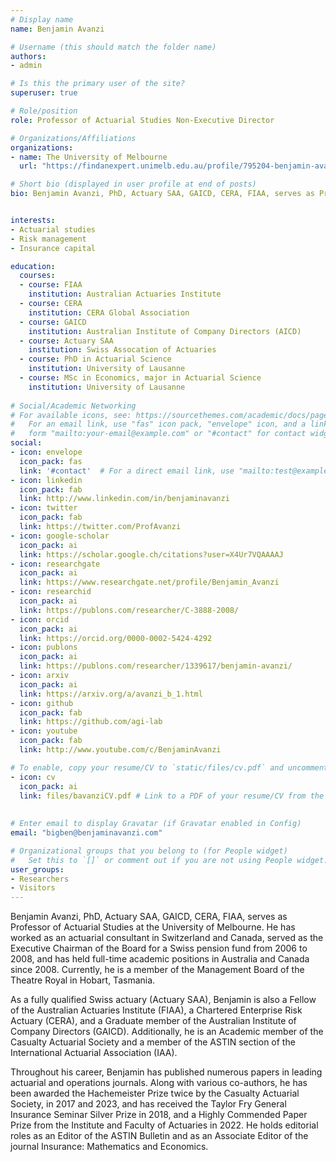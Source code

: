 ```yaml
---
# Display name
name: Benjamin Avanzi

# Username (this should match the folder name)
authors:
- admin

# Is this the primary user of the site?
superuser: true

# Role/position
role: Professor of Actuarial Studies Non-Executive Director

# Organizations/Affiliations
organizations:
- name: The University of Melbourne
  url: "https://findanexpert.unimelb.edu.au/profile/795204-benjamin-avanzi"

# Short bio (displayed in user profile at end of posts)
bio: Benjamin Avanzi, PhD, Actuary SAA, GAICD, CERA, FIAA, serves as Professor of Actuarial Studies at the University of Melbourne. He has worked as an actuarial consultant in Switzerland and Canada, served as the Executive Chairman of the Board for a Swiss pension fund from 2006 to 2008, and has held full-time academic positions in Australia and Canada since 2008. Currently, he is a member of the Management Board of the Theatre Royal in Hobart, Tasmania.


interests:
- Actuarial studies
- Risk management
- Insurance capital

education:
  courses:
  - course: FIAA
    institution: Australian Actuaries Institute
  - course: CERA
    institution: CERA Global Association
  - course: GAICD
    institution: Australian Institute of Company Directors (AICD)
  - course: Actuary SAA
    institution: Swiss Assocation of Actuaries
  - course: PhD in Actuarial Science
    institution: University of Lausanne
  - course: MSc in Economics, major in Actuarial Science
    institution: University of Lausanne
  
# Social/Academic Networking
# For available icons, see: https://sourcethemes.com/academic/docs/page-builder/#icons
#   For an email link, use "fas" icon pack, "envelope" icon, and a link in the
#   form "mailto:your-email@example.com" or "#contact" for contact widget.
social:
- icon: envelope
  icon_pack: fas
  link: '#contact'  # For a direct email link, use "mailto:test@example.org".
- icon: linkedin
  icon_pack: fab
  link: http://www.linkedin.com/in/benjaminavanzi
- icon: twitter
  icon_pack: fab
  link: https://twitter.com/ProfAvanzi
- icon: google-scholar
  icon_pack: ai
  link: https://scholar.google.ch/citations?user=X4Ur7VQAAAAJ
- icon: researchgate
  icon_pack: ai
  link: https://www.researchgate.net/profile/Benjamin_Avanzi 
- icon: researchid
  icon_pack: ai
  link: https://publons.com/researcher/C-3888-2008/
- icon: orcid
  icon_pack: ai
  link: https://orcid.org/0000-0002-5424-4292
- icon: publons
  icon_pack: ai
  link: https://publons.com/researcher/1339617/benjamin-avanzi/
- icon: arxiv
  icon_pack: ai
  link: https://arxiv.org/a/avanzi_b_1.html
- icon: github
  icon_pack: fab
  link: https://github.com/agi-lab
- icon: youtube
  icon_pack: fab
  link: http://www.youtube.com/c/BenjaminAvanzi

# To enable, copy your resume/CV to `static/files/cv.pdf` and uncomment the lines below.
- icon: cv
  icon_pack: ai
  link: files/bavanziCV.pdf # Link to a PDF of your resume/CV from the About widget.
  
  
# Enter email to display Gravatar (if Gravatar enabled in Config)
email: "bigben@benjaminavanzi.com"

# Organizational groups that you belong to (for People widget)
#   Set this to `[]` or comment out if you are not using People widget.
user_groups:
- Researchers
- Visitors
---
```


Benjamin Avanzi, PhD, Actuary SAA, GAICD, CERA, FIAA, serves as Professor of Actuarial Studies at the University of Melbourne. He has worked as an actuarial consultant in Switzerland and Canada, served as the Executive Chairman of the Board for a Swiss pension fund from 2006 to 2008, and has held full-time academic positions in Australia and Canada since 2008. Currently, he is a member of the Management Board of the Theatre Royal in Hobart, Tasmania.

As a fully qualified Swiss actuary (Actuary SAA), Benjamin is also a Fellow of the Australian Actuaries Institute (FIAA), a Chartered Enterprise Risk Actuary (CERA), and a Graduate member of the Australian Institute of Company Directors (GAICD). Additionally, he is an Academic member of the Casualty Actuarial Society and a member of the ASTIN section of the International Actuarial Association (IAA).

Throughout his career, Benjamin has published numerous papers in leading actuarial and operations journals. Along with various co-authors, he has been awarded the Hachemeister Prize twice by the Casualty Actuarial Society, in 2017 and 2023, and has received the Taylor Fry General Insurance Seminar Silver Prize in 2018, and a Highly Commended Paper Prize from the Institute and Faculty of Actuaries in 2022. He holds editorial roles as an Editor of the ASTIN Bulletin and as an Associate Editor of the journal Insurance: Mathematics and Economics.
